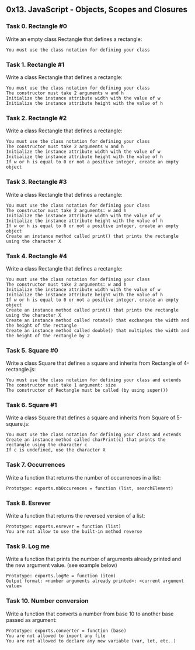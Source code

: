 ## 0x13. JavaScript - Objects, Scopes and Closures

### Task 0. Rectangle #0
Write an empty class Rectangle that defines a rectangle:
```
You must use the class notation for defining your class
```
### Task 1. Rectangle #1
Write a class Rectangle that defines a rectangle:
```
You must use the class notation for defining your class
The constructor must take 2 arguments w and h
Initialize the instance attribute width with the value of w
Initialize the instance attribute height with the value of h
```
### Task 2. Rectangle #2
Write a class Rectangle that defines a rectangle:
```
You must use the class notation for defining your class
The constructor must take 2 arguments w and h
Initialize the instance attribute width with the value of w
Initialize the instance attribute height with the value of h
If w or h is equal to 0 or not a positive integer, create an empty object
```
### Task 3. Rectangle #3
Write a class Rectangle that defines a rectangle:
```
You must use the class notation for defining your class
The constructor must take 2 arguments: w and h
Initialize the instance attribute width with the value of w
Initialize the instance attribute height with the value of h
If w or h is equal to 0 or not a positive integer, create an empty object
Create an instance method called print() that prints the rectangle using the character X
```
### Task 4. Rectangle #4
Write a class Rectangle that defines a rectangle:
```
You must use the class notation for defining your class
The constructor must take 2 arguments: w and h
Initialize the instance attribute width with the value of w
Initialize the instance attribute height with the value of h
If w or h is equal to 0 or not a positive integer, create an empty object
Create an instance method called print() that prints the rectangle using the character X
Create an instance method called rotate() that exchanges the width and the height of the rectangle
Create an instance method called double() that multiples the width and the height of the rectangle by 2
```
### Task 5. Square #0
Write a class Square that defines a square and inherits from Rectangle of 4-rectangle.js:
```
You must use the class notation for defining your class and extends
The constructor must take 1 argument: size
The constructor of Rectangle must be called (by using super())
```
### Task 6. Square #1
Write a class Square that defines a square and inherits from Square of 5-square.js:
```
You must use the class notation for defining your class and extends
Create an instance method called charPrint(c) that prints the rectangle using the character c
If c is undefined, use the character X
```
### Task 7. Occurrences
Write a function that returns the number of occurrences in a list:
```
Prototype: exports.nbOccurences = function (list, searchElement)
```
### Task 8. Esrever
Write a function that returns the reversed version of a list:
```
Prototype: exports.esrever = function (list)
You are not allow to use the built-in method reverse
```
### Task 9. Log me
Write a function that prints the number of arguments already printed and the new argument value. (see example below)
```
Prototype: exports.logMe = function (item)
Output format: <number arguments already printed>: <current argument value>
```
### Task 10. Number conversion
Write a function that converts a number from base 10 to another base passed as argument:
```
Prototype: exports.converter = function (base)
You are not allowed to import any file
You are not allowed to declare any new variable (var, let, etc..)
```

